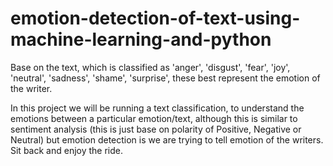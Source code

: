 # emotion-detection-of-text-using-machine-learning-and-python
Base on the text, which is classified as 'anger', 'disgust', 'fear', 'joy', 'neutral', 'sadness', 'shame',  'surprise', these best represent the emotion of the writer. 
 
In this project we will be running a text classification, to understand the emotions between a particular emotion/text, although this is similar to sentiment analysis (this is just base on polarity of Positive, Negative or Neutral) but  emotion detection is we are trying to tell emotion of the writers. Sit back and enjoy the ride.
